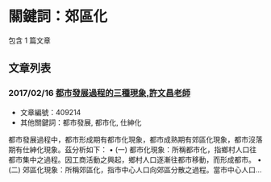 # 關鍵詞：郊區化

包含 1 篇文章

## 文章列表

### 2017/02/16 [都市發展過程的三種現象,許文昌老師](../../articles/409214_%E9%83%BD%E5%B8%82%E7%99%BC%E5%B1%95%E9%81%8E%E7%A8%8B%E7%9A%84%E4%B8%89%E7%A8%AE%E7%8F%BE%E8%B1%A1%2C%E8%A8%B1%E6%96%87%E6%98%8C%E8%80%81%E5%B8%AB.md)
- 文章編號：409214
- 其他關鍵詞：都市發展, 都市化, 仕紳化

都市發展過程中，都市形成期有都市化現象，都市成熟期有郊區化現象，都市沒落期有仕紳化現象。茲分析如下： • (一) 都市化現象：所稱都市化，指鄉村人口往都市集中之過程。因工商活動之興起，鄉村人口逐漸往都市移動，而形成都市。 • (二) 郊區化現象：所稱郊區化，指市中心人口向郊區分散之過程。當市中心人口...
